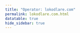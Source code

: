 ```yaml
---
title: "Operator: lokodlare.com"
permalink: lokodlare.com.html
datatable: true
hide_sidebar: true
---
```


<div>                        <script type="text/javascript">window.PlotlyConfig = {MathJaxConfig: 'local'};</script>
        <script src="https://cdn.plot.ly/plotly-2.4.2.min.js"></script>                <div id="780d5251-1cca-4445-8554-2c19dfe836a4" class="plotly-graph-div" style="height:100%; width:100%;"></div>            <script type="text/javascript">                                    window.PLOTLYENV=window.PLOTLYENV || {};                                    if (document.getElementById("780d5251-1cca-4445-8554-2c19dfe836a4")) {                    Plotly.newPlot(                        "780d5251-1cca-4445-8554-2c19dfe836a4",                        [{"name":"exit probability (%)","type":"scatter","x":["2021-11-06","2021-11-07","2021-11-08","2021-11-09","2021-11-10","2021-11-11","2021-11-12","2021-11-13","2021-11-14","2021-11-15","2021-11-16","2021-11-17","2021-11-19","2021-11-20","2021-11-21","2021-11-22","2021-11-23","2021-11-24","2021-11-25","2021-11-27","2021-11-28","2021-11-29","2021-11-30","2021-12-01","2021-12-02","2021-12-03","2021-12-04","2021-12-05","2021-12-06","2021-12-07","2021-12-08","2021-12-09","2021-12-10","2021-12-11","2021-12-12","2021-12-13","2021-12-14","2021-12-15","2021-12-16","2021-12-17","2021-12-18","2021-12-19","2021-12-20","2021-12-21","2021-12-22","2021-12-23","2021-12-25","2021-12-26","2021-12-27","2021-12-28","2021-12-29","2021-12-30","2021-12-31","2022-01-01","2022-01-02"],"xaxis":"x","y":[0.0,0.0,0.0,0.0,0.0,0.0,0.0,0.0,0.0,null,0.0,0.0,0.0,0.0,0.0,0.0,0.0,0.0,0.04,0.03,0.09,0.12,0.18,0.26,0.27,0.32,0.35,0.37,0.39,0.4,0.42,0.42,0.44,0.45,0.46,0.5,0.61,0.66,0.74,0.78,0.83,0.87,0.93,0.33,0.29,0.3,0.29,0.28,0.28,0.28,0.25,0.27,0.27,0.28,0.33],"yaxis":"y"},{"name":"guard probability (%)","type":"scatter","x":["2021-11-06","2021-11-07","2021-11-08","2021-11-09","2021-11-10","2021-11-11","2021-11-12","2021-11-13","2021-11-14","2021-11-15","2021-11-16","2021-11-17","2021-11-19","2021-11-20","2021-11-21","2021-11-22","2021-11-23","2021-11-24","2021-11-25","2021-11-27","2021-11-28","2021-11-29","2021-11-30","2021-12-01","2021-12-02","2021-12-03","2021-12-04","2021-12-05","2021-12-06","2021-12-07","2021-12-08","2021-12-09","2021-12-10","2021-12-11","2021-12-12","2021-12-13","2021-12-14","2021-12-15","2021-12-16","2021-12-17","2021-12-18","2021-12-19","2021-12-20","2021-12-21","2021-12-22","2021-12-23","2021-12-25","2021-12-26","2021-12-27","2021-12-28","2021-12-29","2021-12-30","2021-12-31","2022-01-01","2022-01-02"],"xaxis":"x","y":[0.0,0.0,0.0,0.0,0.0,0.0,0.0,0.0,0.1,null,0.0,0.0,0.0,0.0,0.0,0.14,0.65,0.8,0.79,0.92,1.19,1.11,1.01,1.07,1.12,1.03,1.04,1.02,1.07,0.99,1.04,1.08,1.08,1.06,1.06,1.08,1.04,1.04,1.55,1.54,1.53,1.46,1.46,1.43,1.44,1.35,1.36,1.35,1.38,1.51,1.55,1.53,1.61,1.65,1.68],"yaxis":"y"},{"name":"advertised bandwidth","type":"scatter","x":["2021-11-06","2021-11-07","2021-11-08","2021-11-09","2021-11-10","2021-11-11","2021-11-12","2021-11-13","2021-11-14","2021-11-15","2021-11-16","2021-11-17","2021-11-19","2021-11-20","2021-11-21","2021-11-22","2021-11-23","2021-11-24","2021-11-25","2021-11-27","2021-11-28","2021-11-29","2021-11-30","2021-12-01","2021-12-02","2021-12-03","2021-12-04","2021-12-05","2021-12-06","2021-12-07","2021-12-08","2021-12-09","2021-12-10","2021-12-11","2021-12-12","2021-12-13","2021-12-14","2021-12-15","2021-12-16","2021-12-17","2021-12-18","2021-12-19","2021-12-20","2021-12-21","2021-12-22","2021-12-23","2021-12-25","2021-12-26","2021-12-27","2021-12-28","2021-12-29","2021-12-30","2021-12-31","2022-01-01","2022-01-02"],"xaxis":"x","y":[0.0,0.07,0.17,0.2,0.27,0.41,0.71,0.77,1.21,1.44,1.52,1.69,2.51,2.63,3.06,3.35,3.46,3.73,3.76,3.95,4.1,3.92,4.26,4.28,4.39,4.44,4.46,4.38,4.12,4.5,4.49,5.19,5.39,5.47,5.54,5.97,6.44,6.79,6.89,7.09,7.15,7.23,7.29,7.25,7.35,7.37,7.52,7.76,7.97,8.2,8.08,8.38,8.73,9.24,9.46],"yaxis":"y2"}],                        {"hovermode":"x","template":{"data":{"bar":[{"error_x":{"color":"#2a3f5f"},"error_y":{"color":"#2a3f5f"},"marker":{"line":{"color":"#E5ECF6","width":0.5},"pattern":{"fillmode":"overlay","size":10,"solidity":0.2}},"type":"bar"}],"barpolar":[{"marker":{"line":{"color":"#E5ECF6","width":0.5},"pattern":{"fillmode":"overlay","size":10,"solidity":0.2}},"type":"barpolar"}],"carpet":[{"aaxis":{"endlinecolor":"#2a3f5f","gridcolor":"white","linecolor":"white","minorgridcolor":"white","startlinecolor":"#2a3f5f"},"baxis":{"endlinecolor":"#2a3f5f","gridcolor":"white","linecolor":"white","minorgridcolor":"white","startlinecolor":"#2a3f5f"},"type":"carpet"}],"choropleth":[{"colorbar":{"outlinewidth":0,"ticks":""},"type":"choropleth"}],"contour":[{"colorbar":{"outlinewidth":0,"ticks":""},"colorscale":[[0.0,"#0d0887"],[0.1111111111111111,"#46039f"],[0.2222222222222222,"#7201a8"],[0.3333333333333333,"#9c179e"],[0.4444444444444444,"#bd3786"],[0.5555555555555556,"#d8576b"],[0.6666666666666666,"#ed7953"],[0.7777777777777778,"#fb9f3a"],[0.8888888888888888,"#fdca26"],[1.0,"#f0f921"]],"type":"contour"}],"contourcarpet":[{"colorbar":{"outlinewidth":0,"ticks":""},"type":"contourcarpet"}],"heatmap":[{"colorbar":{"outlinewidth":0,"ticks":""},"colorscale":[[0.0,"#0d0887"],[0.1111111111111111,"#46039f"],[0.2222222222222222,"#7201a8"],[0.3333333333333333,"#9c179e"],[0.4444444444444444,"#bd3786"],[0.5555555555555556,"#d8576b"],[0.6666666666666666,"#ed7953"],[0.7777777777777778,"#fb9f3a"],[0.8888888888888888,"#fdca26"],[1.0,"#f0f921"]],"type":"heatmap"}],"heatmapgl":[{"colorbar":{"outlinewidth":0,"ticks":""},"colorscale":[[0.0,"#0d0887"],[0.1111111111111111,"#46039f"],[0.2222222222222222,"#7201a8"],[0.3333333333333333,"#9c179e"],[0.4444444444444444,"#bd3786"],[0.5555555555555556,"#d8576b"],[0.6666666666666666,"#ed7953"],[0.7777777777777778,"#fb9f3a"],[0.8888888888888888,"#fdca26"],[1.0,"#f0f921"]],"type":"heatmapgl"}],"histogram":[{"marker":{"pattern":{"fillmode":"overlay","size":10,"solidity":0.2}},"type":"histogram"}],"histogram2d":[{"colorbar":{"outlinewidth":0,"ticks":""},"colorscale":[[0.0,"#0d0887"],[0.1111111111111111,"#46039f"],[0.2222222222222222,"#7201a8"],[0.3333333333333333,"#9c179e"],[0.4444444444444444,"#bd3786"],[0.5555555555555556,"#d8576b"],[0.6666666666666666,"#ed7953"],[0.7777777777777778,"#fb9f3a"],[0.8888888888888888,"#fdca26"],[1.0,"#f0f921"]],"type":"histogram2d"}],"histogram2dcontour":[{"colorbar":{"outlinewidth":0,"ticks":""},"colorscale":[[0.0,"#0d0887"],[0.1111111111111111,"#46039f"],[0.2222222222222222,"#7201a8"],[0.3333333333333333,"#9c179e"],[0.4444444444444444,"#bd3786"],[0.5555555555555556,"#d8576b"],[0.6666666666666666,"#ed7953"],[0.7777777777777778,"#fb9f3a"],[0.8888888888888888,"#fdca26"],[1.0,"#f0f921"]],"type":"histogram2dcontour"}],"mesh3d":[{"colorbar":{"outlinewidth":0,"ticks":""},"type":"mesh3d"}],"parcoords":[{"line":{"colorbar":{"outlinewidth":0,"ticks":""}},"type":"parcoords"}],"pie":[{"automargin":true,"type":"pie"}],"scatter":[{"marker":{"colorbar":{"outlinewidth":0,"ticks":""}},"type":"scatter"}],"scatter3d":[{"line":{"colorbar":{"outlinewidth":0,"ticks":""}},"marker":{"colorbar":{"outlinewidth":0,"ticks":""}},"type":"scatter3d"}],"scattercarpet":[{"marker":{"colorbar":{"outlinewidth":0,"ticks":""}},"type":"scattercarpet"}],"scattergeo":[{"marker":{"colorbar":{"outlinewidth":0,"ticks":""}},"type":"scattergeo"}],"scattergl":[{"marker":{"colorbar":{"outlinewidth":0,"ticks":""}},"type":"scattergl"}],"scattermapbox":[{"marker":{"colorbar":{"outlinewidth":0,"ticks":""}},"type":"scattermapbox"}],"scatterpolar":[{"marker":{"colorbar":{"outlinewidth":0,"ticks":""}},"type":"scatterpolar"}],"scatterpolargl":[{"marker":{"colorbar":{"outlinewidth":0,"ticks":""}},"type":"scatterpolargl"}],"scatterternary":[{"marker":{"colorbar":{"outlinewidth":0,"ticks":""}},"type":"scatterternary"}],"surface":[{"colorbar":{"outlinewidth":0,"ticks":""},"colorscale":[[0.0,"#0d0887"],[0.1111111111111111,"#46039f"],[0.2222222222222222,"#7201a8"],[0.3333333333333333,"#9c179e"],[0.4444444444444444,"#bd3786"],[0.5555555555555556,"#d8576b"],[0.6666666666666666,"#ed7953"],[0.7777777777777778,"#fb9f3a"],[0.8888888888888888,"#fdca26"],[1.0,"#f0f921"]],"type":"surface"}],"table":[{"cells":{"fill":{"color":"#EBF0F8"},"line":{"color":"white"}},"header":{"fill":{"color":"#C8D4E3"},"line":{"color":"white"}},"type":"table"}]},"layout":{"annotationdefaults":{"arrowcolor":"#2a3f5f","arrowhead":0,"arrowwidth":1},"autotypenumbers":"strict","coloraxis":{"colorbar":{"outlinewidth":0,"ticks":""}},"colorscale":{"diverging":[[0,"#8e0152"],[0.1,"#c51b7d"],[0.2,"#de77ae"],[0.3,"#f1b6da"],[0.4,"#fde0ef"],[0.5,"#f7f7f7"],[0.6,"#e6f5d0"],[0.7,"#b8e186"],[0.8,"#7fbc41"],[0.9,"#4d9221"],[1,"#276419"]],"sequential":[[0.0,"#0d0887"],[0.1111111111111111,"#46039f"],[0.2222222222222222,"#7201a8"],[0.3333333333333333,"#9c179e"],[0.4444444444444444,"#bd3786"],[0.5555555555555556,"#d8576b"],[0.6666666666666666,"#ed7953"],[0.7777777777777778,"#fb9f3a"],[0.8888888888888888,"#fdca26"],[1.0,"#f0f921"]],"sequentialminus":[[0.0,"#0d0887"],[0.1111111111111111,"#46039f"],[0.2222222222222222,"#7201a8"],[0.3333333333333333,"#9c179e"],[0.4444444444444444,"#bd3786"],[0.5555555555555556,"#d8576b"],[0.6666666666666666,"#ed7953"],[0.7777777777777778,"#fb9f3a"],[0.8888888888888888,"#fdca26"],[1.0,"#f0f921"]]},"colorway":["#636efa","#EF553B","#00cc96","#ab63fa","#FFA15A","#19d3f3","#FF6692","#B6E880","#FF97FF","#FECB52"],"font":{"color":"#2a3f5f"},"geo":{"bgcolor":"white","lakecolor":"white","landcolor":"#E5ECF6","showlakes":true,"showland":true,"subunitcolor":"white"},"hoverlabel":{"align":"left"},"hovermode":"closest","mapbox":{"style":"light"},"paper_bgcolor":"white","plot_bgcolor":"#E5ECF6","polar":{"angularaxis":{"gridcolor":"white","linecolor":"white","ticks":""},"bgcolor":"#E5ECF6","radialaxis":{"gridcolor":"white","linecolor":"white","ticks":""}},"scene":{"xaxis":{"backgroundcolor":"#E5ECF6","gridcolor":"white","gridwidth":2,"linecolor":"white","showbackground":true,"ticks":"","zerolinecolor":"white"},"yaxis":{"backgroundcolor":"#E5ECF6","gridcolor":"white","gridwidth":2,"linecolor":"white","showbackground":true,"ticks":"","zerolinecolor":"white"},"zaxis":{"backgroundcolor":"#E5ECF6","gridcolor":"white","gridwidth":2,"linecolor":"white","showbackground":true,"ticks":"","zerolinecolor":"white"}},"shapedefaults":{"line":{"color":"#2a3f5f"}},"ternary":{"aaxis":{"gridcolor":"white","linecolor":"white","ticks":""},"baxis":{"gridcolor":"white","linecolor":"white","ticks":""},"bgcolor":"#E5ECF6","caxis":{"gridcolor":"white","linecolor":"white","ticks":""}},"title":{"x":0.05},"xaxis":{"automargin":true,"gridcolor":"white","linecolor":"white","ticks":"","title":{"standoff":15},"zerolinecolor":"white","zerolinewidth":2},"yaxis":{"automargin":true,"gridcolor":"white","linecolor":"white","ticks":"","title":{"standoff":15},"zerolinecolor":"white","zerolinewidth":2}}},"xaxis":{"anchor":"y","domain":[0.0,0.94],"rangeselector":{"buttons":[{"count":7,"label":"week","step":"day","stepmode":"backward"},{"count":1,"label":"month","step":"month","stepmode":"backward"},{"count":6,"label":"6 months","step":"month","stepmode":"backward"},{"count":1,"label":"year","step":"year","stepmode":"backward"},{"step":"all"}]}},"yaxis":{"anchor":"x","domain":[0.0,1.0],"rangemode":"nonnegative","ticksuffix":"%","title":{"text":"exit / guard probability"}},"yaxis2":{"anchor":"x","overlaying":"y","rangemode":"nonnegative","side":"right","ticksuffix":" Gbit/s","title":{"text":"advertised bandwidth"}}},                        {"responsive": true}                    )                };                            </script>        </div>

Only proven relays are included in the graph and table. A proven relay claims to be part of a domain
and can be verified to be part of it via the
["well-known" URL or DNS records](https://nusenu.github.io/ContactInfo-Information-Sharing-Specification/#proof).

<div class="datatable-begin"></div>

| Nickname                                                                   |   Mbit/s | Exit   | IPv4                                                     | IPv6                                                                                               | First Seen   | Tor Version   | AS Name                                                            |
|:---------------------------------------------------------------------------|---------:|:-------|:---------------------------------------------------------|:---------------------------------------------------------------------------------------------------|:-------------|:--------------|:-------------------------------------------------------------------|
| [gbt2USicebeer04b](w/relay/0501011B32C77C3FFE68DC4B3E40FC5D27F9501B.html)  |      363 | N      | [147.78.125.29](https://stat.ripe.net/147.78.125.29)     | None                                                                                               | 2021-11-25   | 0.4.6.9       | [GBTCLOUD](w/as_number/AS26636)                                    |
| [mevPLXicebeer01](w/relay/051D27A4EFE2832D5C9DFE5CF58F2448A05B489A.html)   |      203 | Y      | [95.214.54.97](https://stat.ripe.net/95.214.54.97)       | [2a03:cfc0:8000:7::5fd6:365e](https://stat.ripe.net/2a03:cfc0:8000:7::5fd6:365e)                   | 2021-11-25   | 0.4.6.9       | [Meverywhere sp. z o.o.](w/as_number/AS201814)                     |
| [gbtUSicebeer15](w/relay/0711DE2C3F2A3B90CCB980112A0057F71B68F602.html)    |       81 | N      | [147.78.125.7](https://stat.ripe.net/147.78.125.7)       | None                                                                                               | 2021-11-16   | 0.4.6.9       | [GBTCLOUD](w/as_number/AS26636)                                    |
| [psyUSicebeer04](w/relay/085277CE0D8797407CC63DD42406F80DB1CC66F9.html)    |       33 | N      | [104.149.179.77](https://stat.ripe.net/104.149.179.77)   | None                                                                                               | 2021-11-16   | 0.4.6.9       | [AS40676](w/as_number/AS40676)                                     |
| [gbt2USicebeer19](w/relay/087A5DAE1DBFC26A3972909F766BB0EAF9AC965F.html)   |       86 | N      | [147.78.125.21](https://stat.ripe.net/147.78.125.21)     | None                                                                                               | 2021-12-07   | 0.4.6.9       | [GBTCLOUD](w/as_number/AS26636)                                    |
| [sa2TRicebeer07b](w/relay/08B2A5DC1895433BBFBD4B3ED609A0B3B1B613E2.html)   |      170 | N      | [147.78.125.25](https://stat.ripe.net/147.78.125.25)     | None                                                                                               | 2021-12-10   | 0.4.6.9       | [GBTCLOUD](w/as_number/AS26636)                                    |
| [hope2USicebeer08](w/relay/09E5849CD3F3670697B97DB8AF9CF4CDF9EDDDDC.html)  |       15 | N      | [23.146.144.45](https://stat.ripe.net/23.146.144.45)     | None                                                                                               | 2021-12-31   | 0.4.6.9       | [HON-ASN](w/as_number/AS397391)                                    |
| [gbt2USicebeer25](w/relay/09F9F2DCC9E05B91DDDF0B61149719AF7A481A15.html)   |       63 | N      | [147.78.125.18](https://stat.ripe.net/147.78.125.18)     | None                                                                                               | 2021-12-07   | 0.4.6.9       | [GBTCLOUD](w/as_number/AS26636)                                    |
| [thomasCAicebeer01](w/relay/0A46606FC2657A3C487FD5F29793E554CB8FAEFF.html) |       42 | N      | [198.27.115.99](https://stat.ripe.net/198.27.115.99)     | None                                                                                               | 2021-11-06   | 0.4.6.9       | [OVH SAS](w/as_number/AS16276)                                     |
| [sa2TRicebeer05b](w/relay/0BCB2B8ED4B3388DF9EF90E1623AD6DA9801A6F1.html)   |      201 | N      | [147.78.125.30](https://stat.ripe.net/147.78.125.30)     | None                                                                                               | 2021-12-11   | 0.4.6.9       | [GBTCLOUD](w/as_number/AS26636)                                    |
| [oneNLXicebeer05](w/relay/0E86240E3732B8506652463B34C23E3E6CF7ECD8.html)   |       68 | N      | [51.158.147.221](https://stat.ripe.net/51.158.147.221)   | [2001:bc8:6010:214:208:a2ff:fe0c:8ed2](https://stat.ripe.net/2001:bc8:6010:214:208:a2ff:fe0c:8ed2) | 2021-12-31   | 0.4.6.9       | [ONLINE S.A.S.](w/as_number/AS12876)                               |
| [sahTRicebeer01](w/relay/1283C667BEDF71FC9F0C8B501C59841B8DE3084B.html)    |       53 | N      | [185.153.230.174](https://stat.ripe.net/185.153.230.174) | None                                                                                               | 2021-12-13   | 0.4.6.9       | [Bursabil Teknoloji A.S.](w/as_number/AS60721)                     |
| [whoUSicebeer14](w/relay/12FDB8F00FBBFCBCB13656D3CB72AF21A5333063.html)    |        8 | N      | [192.187.103.77](https://stat.ripe.net/192.187.103.77)   | None                                                                                               | 2021-12-31   | 0.4.6.9       | [NOCIX](w/as_number/AS33387)                                       |
| [hopUSicebeer08](w/relay/18D75FE9C9B470A7560C9BEDF7ECDC5D6C23C979.html)    |       62 | N      | [23.175.145.43](https://stat.ripe.net/23.175.145.43)     | None                                                                                               | 2021-12-07   | 0.4.6.9       | [HON-ASN](w/as_number/AS397391)                                    |
| [gbt2USicebeer22](w/relay/19A293C92895A951DB61DF39EBD0DCD014155764.html)   |       73 | N      | [147.78.125.20](https://stat.ripe.net/147.78.125.20)     | None                                                                                               | 2021-12-07   | 0.4.6.9       | [GBTCLOUD](w/as_number/AS26636)                                    |
| [gbtUSicebeer05](w/relay/1B174B0FDAAAC50A78B12E64143D47ED7922C8EE.html)    |      156 | N      | [147.78.125.12](https://stat.ripe.net/147.78.125.12)     | None                                                                                               | 2021-11-16   | 0.4.6.9       | [GBTCLOUD](w/as_number/AS26636)                                    |
| [gbtUSicebeer26](w/relay/1F2EC0DB59ED988CB017A802980A242215631DEB.html)    |       59 | N      | [147.78.125.2](https://stat.ripe.net/147.78.125.2)       | None                                                                                               | 2021-12-07   | 0.4.6.9       | [GBTCLOUD](w/as_number/AS26636)                                    |
| [gbtUSicebeer22](w/relay/23388E5F9D7916F84FE99861349178A3BC7E0B5A.html)    |       76 | N      | [147.78.125.4](https://stat.ripe.net/147.78.125.4)       | None                                                                                               | 2021-12-07   | 0.4.6.9       | [GBTCLOUD](w/as_number/AS26636)                                    |
| [gbtUSicebeer10](w/relay/2852CFF5C65118E257AA71BA13D348FFFA05D1FA.html)    |       58 | N      | [147.78.125.10](https://stat.ripe.net/147.78.125.10)     | None                                                                                               | 2021-11-16   | 0.4.6.9       | [GBTCLOUD](w/as_number/AS26636)                                    |
| [OneNLicebeer10](w/relay/28BAAF5BB0616271467E5BBF6E2C3A11C54E1F2A.html)    |       27 | Y      | [51.15.7.157](https://stat.ripe.net/51.15.7.157)         | None                                                                                               | 2021-12-31   | 0.4.6.9       | [ONLINE S.A.S.](w/as_number/AS12876)                               |
| [sahTRicebeer07](w/relay/2955C5B2E36966D57A788A17DE2DF12C711BBAE9.html)    |       40 | N      | [185.153.230.171](https://stat.ripe.net/185.153.230.171) | None                                                                                               | 2021-12-13   | 0.4.6.9       | [Bursabil Teknoloji A.S.](w/as_number/AS60721)                     |
| [hopUSicebeer10](w/relay/2B3C317776CA57F92050F743C206A90625DB3304.html)    |       59 | N      | [23.175.145.42](https://stat.ripe.net/23.175.145.42)     | None                                                                                               | 2021-12-07   | 0.4.6.9       | [HON-ASN](w/as_number/AS397391)                                    |
| [gbtUSicebeer09](w/relay/2C35DDC128B208C4D903B4791939C34D7DC4176D.html)    |       78 | N      | [147.78.125.10](https://stat.ripe.net/147.78.125.10)     | None                                                                                               | 2021-11-16   | 0.4.6.9       | [GBTCLOUD](w/as_number/AS26636)                                    |
| [oneNLicebeer11](w/relay/2F88B92701D3CC01B625B0BF7F4AF010F6991C98.html)    |       19 | Y      | [51.15.7.157](https://stat.ripe.net/51.15.7.157)         | None                                                                                               | 2021-12-31   | 0.4.6.9       | [ONLINE S.A.S.](w/as_number/AS12876)                               |
| [gbt2USicebeer03](w/relay/317F164197B6E521DA2F9D4F09B39374206AB3D8.html)   |       91 | N      | [147.78.125.29](https://stat.ripe.net/147.78.125.29)     | None                                                                                               | 2021-12-04   | 0.4.6.9       | [GBTCLOUD](w/as_number/AS26636)                                    |
| [hetzDEicebeer17](w/relay/3287F79D9C1687BF7F3A9D140369CA64D2FD111B.html)   |        1 | N      | [23.88.105.124](https://stat.ripe.net/23.88.105.124)     | [2a01:4f8:c0c:674a::1](https://stat.ripe.net/2a01:4f8:c0c:674a::1)                                 | 2022-01-02   | 0.4.6.9       | [Hetzner Online GmbH](w/as_number/AS24940)                         |
| [gbt2USicebeer05](w/relay/338A73038175EDECDD3D2CED6454ED5FC3B0B1C0.html)   |       58 | N      | [147.78.125.28](https://stat.ripe.net/147.78.125.28)     | None                                                                                               | 2021-12-07   | 0.4.6.9       | [GBTCLOUD](w/as_number/AS26636)                                    |
| [gbtUSicebeer11](w/relay/36B2F3E8B4052B294E5A5486202E2307BE1B80D8.html)    |       75 | N      | [147.78.125.9](https://stat.ripe.net/147.78.125.9)       | None                                                                                               | 2021-11-16   | 0.4.6.9       | [GBTCLOUD](w/as_number/AS26636)                                    |
| [gbtUSicebeer08](w/relay/38C40FA1D95D1C4235D80791D9D584EAF8AE4586.html)    |       70 | N      | [147.78.125.11](https://stat.ripe.net/147.78.125.11)     | None                                                                                               | 2021-11-16   | 0.4.6.9       | [GBTCLOUD](w/as_number/AS26636)                                    |
| [hopUSicebeer09](w/relay/399F99CB398A003B1FA24828BB8F0C282F1AA1B2.html)    |       52 | N      | [23.175.145.42](https://stat.ripe.net/23.175.145.42)     | None                                                                                               | 2021-12-07   | 0.4.6.9       | [HON-ASN](w/as_number/AS397391)                                    |
| [whoUSicebeer12](w/relay/3ACA1B9202A5FB93B43E4AC56FE1F4BBE2C68909.html)    |       22 | N      | [192.187.103.78](https://stat.ripe.net/192.187.103.78)   | None                                                                                               | 2022-01-01   | 0.4.6.9       | [NOCIX](w/as_number/AS33387)                                       |
| [whoUSicebeer13](w/relay/3BAA58D3696BE1183CF03648E5B44EC14C05F871.html)    |        6 | N      | [192.187.103.78](https://stat.ripe.net/192.187.103.78)   | None                                                                                               | 2022-01-01   | 0.4.6.9       | [NOCIX](w/as_number/AS33387)                                       |
| [psyUSicebeer08](w/relay/3C191D25DE4BD6982B65048DC403D1B7D0D2D036.html)    |       37 | N      | [104.149.179.75](https://stat.ripe.net/104.149.179.75)   | None                                                                                               | 2021-12-07   | 0.4.6.9       | [AS40676](w/as_number/AS40676)                                     |
| [gbtUSicebeer07](w/relay/3FDFEC635E3F11B4DDD685FE1537205F928340A8.html)    |       83 | N      | [147.78.125.11](https://stat.ripe.net/147.78.125.11)     | None                                                                                               | 2021-11-16   | 0.4.6.9       | [GBTCLOUD](w/as_number/AS26636)                                    |
| [oneNLXicebeer04](w/relay/4028BFD25125D300D334F3DCB042624C0957AEEF.html)   |       44 | Y      | [51.158.147.221](https://stat.ripe.net/51.158.147.221)   | [2001:bc8:6010:214:208:a2ff:fe0c:8ed2](https://stat.ripe.net/2001:bc8:6010:214:208:a2ff:fe0c:8ed2) | 2021-12-31   | 0.4.6.9       | [ONLINE S.A.S.](w/as_number/AS12876)                               |
| [justRUMXicebeer01](w/relay/4086ECAD34B385F45FC654BAFDE6FB6AA6D75E44.html) |       56 | Y      | [185.143.220.236](https://stat.ripe.net/185.143.220.236) | None                                                                                               | 2021-12-11   | 0.4.6.9       | [LLC Baxet](w/as_number/AS51659)                                   |
| [straDEicebeer01b](w/relay/43C4ADD8F3180AD97D990CBE611717D3DC037FB0.html)  |      180 | N      | [82.165.169.47](https://stat.ripe.net/82.165.169.47)     | None                                                                                               | 2021-12-07   | 0.4.6.9       | [IONOS SE](w/as_number/AS8560)                                     |
| [gbt2USicebeer13](w/relay/46B0F226CBB1537BE22D168DEBBA315B45392907.html)   |       98 | N      | [147.78.125.24](https://stat.ripe.net/147.78.125.24)     | None                                                                                               | 2021-12-07   | 0.4.6.9       | [GBTCLOUD](w/as_number/AS26636)                                    |
| [gbtUSicebeer12](w/relay/470E022CB539F567F3CCD48B339DB7ECB5EC0C48.html)    |       72 | N      | [147.78.125.9](https://stat.ripe.net/147.78.125.9)       | None                                                                                               | 2021-11-16   | 0.4.6.9       | [GBTCLOUD](w/as_number/AS26636)                                    |
| [gbt2USicebeer18b](w/relay/47EDA8E6E0025FD170205B94C97B17B983B0FAE5.html)  |      191 | N      | [147.78.125.22](https://stat.ripe.net/147.78.125.22)     | None                                                                                               | 2021-12-07   | 0.4.6.9       | [GBTCLOUD](w/as_number/AS26636)                                    |
| [gbtUSicebeer14](w/relay/4918C246A7F182A42FDFD009452D2A86A3937322.html)    |       55 | N      | [147.78.125.8](https://stat.ripe.net/147.78.125.8)       | None                                                                                               | 2021-11-16   | 0.4.6.9       | [GBTCLOUD](w/as_number/AS26636)                                    |
| [gbtUSicebeer04](w/relay/49E104E7955E55752992EAFA2F65A883AE87EF1B.html)    |       99 | N      | [147.78.125.13](https://stat.ripe.net/147.78.125.13)     | None                                                                                               | 2021-11-16   | 0.4.6.9       | [GBTCLOUD](w/as_number/AS26636)                                    |
| [gbt2USicebeer16](w/relay/4F83160CDB1B1FA2A050ECF414FFC0F37E88D24A.html)   |       59 | N      | [147.78.125.23](https://stat.ripe.net/147.78.125.23)     | None                                                                                               | 2021-12-07   | 0.4.6.9       | [GBTCLOUD](w/as_number/AS26636)                                    |
| [hopUSicebeer07](w/relay/50934BBD36ED91459AC6C525E14DDE6B7509728F.html)    |       46 | N      | [23.175.145.43](https://stat.ripe.net/23.175.145.43)     | None                                                                                               | 2021-12-07   | 0.4.6.9       | [HON-ASN](w/as_number/AS397391)                                    |
| [gbtUSicebeer24](w/relay/510A04CBB9C410FC57F585AB1D8DB45C0AD9CF1B.html)    |      101 | N      | [147.78.125.3](https://stat.ripe.net/147.78.125.3)       | None                                                                                               | 2021-12-07   | 0.4.6.9       | [GBTCLOUD](w/as_number/AS26636)                                    |
| [hetzDEicebeer02](w/relay/53BB4A80F24E2590B419E15AF94ECB2720CEB46C.html)   |       17 | N      | [116.203.32.250](https://stat.ripe.net/116.203.32.250)   | [2a01:4f8:c2c:a8fb::1](https://stat.ripe.net/2a01:4f8:c2c:a8fb::1)                                 | 2021-12-31   | 0.4.6.9       | [Hetzner Online GmbH](w/as_number/AS24940)                         |
| [psyUSicebeer02](w/relay/581218C4800CC71A0DE721E27E9A7F6D7CD79E6C.html)    |       30 | N      | [104.149.179.78](https://stat.ripe.net/104.149.179.78)   | None                                                                                               | 2021-11-16   | 0.4.6.9       | [AS40676](w/as_number/AS40676)                                     |
| [gbt2USicebeer07](w/relay/58E83CC4E2A0DCFF5846F0020E382061F403D762.html)   |       99 | N      | [147.78.125.27](https://stat.ripe.net/147.78.125.27)     | None                                                                                               | 2021-12-07   | 0.4.6.9       | [GBTCLOUD](w/as_number/AS26636)                                    |
| [gbtUSicebeer20](w/relay/5AB8E50DF0A35CA39D13724F715BB88AEE111570.html)    |       50 | N      | [147.78.125.5](https://stat.ripe.net/147.78.125.5)       | None                                                                                               | 2021-11-16   | 0.4.6.9       | [GBTCLOUD](w/as_number/AS26636)                                    |
| [narNLicebeer18](w/relay/5B197E1E96647200E8726F90EE66DCC3906431AA.html)    |       66 | N      | [195.170.172.110](https://stat.ripe.net/195.170.172.110) | [2a0b:8bc0:2:813a::1](https://stat.ripe.net/2a0b:8bc0:2:813a::1)                                   | 2021-12-07   | 0.4.6.9       | [NextGenWebs, S.L.](w/as_number/AS41608)                           |
| [psyUSicebeer07](w/relay/5BB24947EEC3E1B0F35442DCBF6C69DC13ABCF6F.html)    |       37 | N      | [104.149.179.75](https://stat.ripe.net/104.149.179.75)   | None                                                                                               | 2021-12-07   | 0.4.6.9       | [AS40676](w/as_number/AS40676)                                     |
| [gbtUSicebeer01](w/relay/5D9C064B113EFDB91D8EB2316B35EEFD6F727AAF.html)    |       55 | N      | [147.78.125.14](https://stat.ripe.net/147.78.125.14)     | None                                                                                               | 2021-11-16   | 0.4.6.9       | [GBTCLOUD](w/as_number/AS26636)                                    |
| [gbtUSicebeer16](w/relay/5FAE1B44FF752DF3EBF4BDD30FFADEAC8180CA78.html)    |       66 | N      | [147.78.125.7](https://stat.ripe.net/147.78.125.7)       | None                                                                                               | 2021-11-16   | 0.4.6.9       | [GBTCLOUD](w/as_number/AS26636)                                    |
| [webtDEicebeer01](w/relay/5FAED69BC831998D365BD0636F4A91F876795479.html)   |       96 | N      | [62.141.37.63](https://stat.ripe.net/62.141.37.63)       | [2001:4ba0:cafe:784::1](https://stat.ripe.net/2001:4ba0:cafe:784::1)                               | 2021-11-07   | 0.4.6.8       | [myLoc managed IT AG](w/as_number/AS24961)                         |
| [gbtUSicebeer13](w/relay/60145BE287311D5F1F75B625A75766B390E5F87F.html)    |       90 | N      | [147.78.125.8](https://stat.ripe.net/147.78.125.8)       | None                                                                                               | 2021-11-16   | 0.4.6.9       | [GBTCLOUD](w/as_number/AS26636)                                    |
| [straUKicebeer01](w/relay/6229DA468C49BE4B93A72B66DEC3F1C14594B9D8.html)   |       46 | N      | [103.175.234.144](https://stat.ripe.net/103.175.234.144) | [2a10:4740:40:0:2222:525b:1013:1](https://stat.ripe.net/2a10:4740:40:0:2222:525b:1013:1)           | 2021-12-15   | 0.4.6.9       | [Stratagem Solutions Ltd](w/as_number/AS212806)                    |
| [oneDEicebeer02](w/relay/634A8808CA8A640980087F7F7EA6685B871DA3DE.html)    |      193 | N      | [89.163.224.65](https://stat.ripe.net/89.163.224.65)     | None                                                                                               | 2021-12-04   | 0.4.6.9       | [myLoc managed IT AG](w/as_number/AS24961)                         |
| [gbt2USicebeer11](w/relay/6654877B7DD06E95A260B607A211C892FE0AC097.html)   |       55 | N      | [147.78.125.25](https://stat.ripe.net/147.78.125.25)     | None                                                                                               | 2021-12-07   | 0.4.6.9       | [GBTCLOUD](w/as_number/AS26636)                                    |
| [nar2NLicebeer04](w/relay/67F55733B91B85F578C2A962D0E0BA0900CBB185.html)   |       63 | N      | [195.170.172.134](https://stat.ripe.net/195.170.172.134) | [2a0b:8bc0:2:8e1b::1](https://stat.ripe.net/2a0b:8bc0:2:8e1b::1)                                   | 2021-12-04   | 0.4.6.9       | [NextGenWebs, S.L.](w/as_number/AS41608)                           |
| [gbtUSicebeer25](w/relay/6F724785BBC912A1CE876587064E868EE54C1A18.html)    |       52 | N      | [147.78.125.2](https://stat.ripe.net/147.78.125.2)       | None                                                                                               | 2021-12-07   | 0.4.6.9       | [GBTCLOUD](w/as_number/AS26636)                                    |
| [oneDEicebeer01](w/relay/73A08CEB49A213FC73FFD97389638487D4F1BB71.html)    |       56 | N      | [89.163.224.65](https://stat.ripe.net/89.163.224.65)     | None                                                                                               | 2021-12-31   | 0.4.6.9       | [myLoc managed IT AG](w/as_number/AS24961)                         |
| [nar2NLicebeer24](w/relay/73FCCB305B2261E539DDBF266DF331E22B72CBE9.html)   |       85 | N      | [195.170.172.134](https://stat.ripe.net/195.170.172.134) | [2a0b:8bc0:2:8e1b::1](https://stat.ripe.net/2a0b:8bc0:2:8e1b::1)                                   | 2021-12-07   | 0.4.6.9       | [NextGenWebs, S.L.](w/as_number/AS41608)                           |
| [gbtUSicebeer18](w/relay/741DE475F5474460EA34752EE337790D224457B1.html)    |       80 | N      | [147.78.125.6](https://stat.ripe.net/147.78.125.6)       | None                                                                                               | 2021-11-16   | 0.4.6.9       | [GBTCLOUD](w/as_number/AS26636)                                    |
| [mevPLXicebeer02](w/relay/74BD32109D7B0F2C3C7488EBFBFDDF1A90F9CED6.html)   |      162 | Y      | [95.214.54.97](https://stat.ripe.net/95.214.54.97)       | [2a03:cfc0:8000:7::5fd6:365e](https://stat.ripe.net/2a03:cfc0:8000:7::5fd6:365e)                   | 2021-11-25   | 0.4.6.9       | [Meverywhere sp. z o.o.](w/as_number/AS201814)                     |
| [straDEicebeer07](w/relay/7A2F23397F4B360652213360EA5C59765911F6F5.html)   |       34 | N      | [82.165.185.89](https://stat.ripe.net/82.165.185.89)     | None                                                                                               | 2021-12-31   | 0.4.6.9       | [IONOS SE](w/as_number/AS8560)                                     |
| [psyUSicebeer09](w/relay/7A983DE7D1CD4AC57B1D92F0562B92B4FC433F4E.html)    |       27 | N      | [104.149.179.74](https://stat.ripe.net/104.149.179.74)   | None                                                                                               | 2021-12-07   | 0.4.6.9       | [AS40676](w/as_number/AS40676)                                     |
| [bacUSicebeer02](w/relay/7E259E5D30DE250B366FB9F11C628003248809CA.html)    |       60 | N      | [88.119.174.149](https://stat.ripe.net/88.119.174.149)   | [2a04:2181:c010:1::bd92:c216](https://stat.ripe.net/2a04:2181:c010:1::bd92:c216)                   | 2021-11-05   | 0.4.6.8       | [Informacines sistemos ir technologijos, UAB](w/as_number/AS61272) |
| [hopUSicebeer06](w/relay/811C95537FA079C0063F7D7775EF7FEDEB794311.html)    |       68 | N      | [23.175.145.44](https://stat.ripe.net/23.175.145.44)     | None                                                                                               | 2021-12-07   | 0.4.6.9       | [HON-ASN](w/as_number/AS397391)                                    |
| [webtDEicebeer02](w/relay/8120FB67DDCA21FDEC2BB2A486E890D6A7820DA6.html)   |       92 | N      | [62.141.37.63](https://stat.ripe.net/62.141.37.63)       | [2001:4ba0:cafe:784::1](https://stat.ripe.net/2001:4ba0:cafe:784::1)                               | 2021-11-07   | 0.4.6.8       | [myLoc managed IT AG](w/as_number/AS24961)                         |
| [hopUSicebeer02](w/relay/86A133457F67AC12B9E0A674B7216467747C2A1C.html)    |       61 | N      | [23.175.145.46](https://stat.ripe.net/23.175.145.46)     | None                                                                                               | 2021-11-12   | 0.4.6.9       | [HON-ASN](w/as_number/AS397391)                                    |
| [hetzDEicebeer01](w/relay/876C5AC1D2811E650AD4C78B77841C1ACB3B0088.html)   |       47 | N      | [116.203.32.250](https://stat.ripe.net/116.203.32.250)   | [2a01:4f8:c2c:a8fb::1](https://stat.ripe.net/2a01:4f8:c2c:a8fb::1)                                 | 2021-12-31   | 0.4.6.9       | [Hetzner Online GmbH](w/as_number/AS24940)                         |
| [gbtUSicebeer17](w/relay/88C2E0DB6561439CC755400B075A958178FC69F9.html)    |       65 | N      | [147.78.125.6](https://stat.ripe.net/147.78.125.6)       | None                                                                                               | 2021-11-16   | 0.4.6.9       | [GBTCLOUD](w/as_number/AS26636)                                    |
| [sahTRicebeer08](w/relay/8A2D57192B04D8838F46853EB94F469D85C246FB.html)    |       47 | N      | [185.153.230.171](https://stat.ripe.net/185.153.230.171) | None                                                                                               | 2021-12-13   | 0.4.6.9       | [Bursabil Teknoloji A.S.](w/as_number/AS60721)                     |
| [hopUSicebeer01](w/relay/8AB555DBB1DA1C594DF226F581AD0DDA2AE2B530.html)    |       60 | N      | [23.175.145.46](https://stat.ripe.net/23.175.145.46)     | None                                                                                               | 2021-11-12   | 0.4.6.9       | [HON-ASN](w/as_number/AS397391)                                    |
| [thomasCAicebeer02](w/relay/8CA7BBBE9C4B41920845438C320638DAA059EB0C.html) |       68 | N      | [198.27.115.99](https://stat.ripe.net/198.27.115.99)     | None                                                                                               | 2021-11-06   | 0.4.6.9       | [OVH SAS](w/as_number/AS16276)                                     |
| [hetzUSicebeer01](w/relay/8E76CAE54E1A4C4D4178C78907FC3AA8FD425914.html)   |       77 | N      | [5.161.45.245](https://stat.ripe.net/5.161.45.245)       | [2a01:4ff:f0:cf6::1](https://stat.ripe.net/2a01:4ff:f0:cf6::1)                                     | 2021-11-06   | 0.4.6.8       | [Hetzner Online GmbH](w/as_number/AS213230)                        |
| [gbt2USicebeer15](w/relay/8E98DC94F7FE6D36A50B0E30424345C0A99B0B1E.html)   |       80 | N      | [147.78.125.23](https://stat.ripe.net/147.78.125.23)     | None                                                                                               | 2021-12-07   | 0.4.6.9       | [GBTCLOUD](w/as_number/AS26636)                                    |
| [gbtUSicebeer23](w/relay/9869386074B215934264AF2F97A80C1E1D6729BD.html)    |       48 | N      | [147.78.125.3](https://stat.ripe.net/147.78.125.3)       | None                                                                                               | 2021-12-07   | 0.4.6.9       | [GBTCLOUD](w/as_number/AS26636)                                    |
| [hopUSicebeer03](w/relay/A22FA65F1B8E2C3E069455AC1CEA5DBEC3632265.html)    |       42 | N      | [23.175.145.45](https://stat.ripe.net/23.175.145.45)     | None                                                                                               | 2021-11-12   | 0.4.6.9       | [HON-ASN](w/as_number/AS397391)                                    |
| [psyUSicebeer06](w/relay/A28657415B92006125B0A8A43D9F30BB70CF3172.html)    |       23 | N      | [104.149.179.76](https://stat.ripe.net/104.149.179.76)   | None                                                                                               | 2021-11-16   | 0.4.6.9       | [AS40676](w/as_number/AS40676)                                     |
| [straDEicebeer06](w/relay/A4E47F08B8D56428DF76B17EDD6738BCBC3F5EFB.html)   |       26 | N      | [82.165.185.89](https://stat.ripe.net/82.165.185.89)     | None                                                                                               | 2021-12-31   | 0.4.6.9       | [IONOS SE](w/as_number/AS8560)                                     |
| [bacUSicebeer01](w/relay/A65C1F82C0C37494779F39B4D8E8F9150AF0D19A.html)    |       48 | N      | [88.119.174.149](https://stat.ripe.net/88.119.174.149)   | [2a04:2181:c010:1::bd92:c216](https://stat.ripe.net/2a04:2181:c010:1::bd92:c216)                   | 2021-11-05   | 0.4.6.8       | [Informacines sistemos ir technologijos, UAB](w/as_number/AS61272) |
| [sahTRicebeer05](w/relay/AA2B447C64FC472BC9C3BE5A39371684EA80CEBA.html)    |       38 | N      | [185.153.230.172](https://stat.ripe.net/185.153.230.172) | None                                                                                               | 2021-12-13   | 0.4.6.9       | [Bursabil Teknoloji A.S.](w/as_number/AS60721)                     |
| [gbtUSicebeer02](w/relay/AAB3FA66AF52AF6412FDCCA2E753C0A639E30097.html)    |       87 | N      | [147.78.125.14](https://stat.ripe.net/147.78.125.14)     | None                                                                                               | 2021-11-16   | 0.4.6.9       | [GBTCLOUD](w/as_number/AS26636)                                    |
| [mevPLicebeer26b](w/relay/ABD637C4FA85CA4AF26E09CA84F70B396603FF3C.html)   |      298 | N      | [95.214.54.94](https://stat.ripe.net/95.214.54.94)       | None                                                                                               | 2021-11-09   | 0.4.6.9       | [Meverywhere sp. z o.o.](w/as_number/AS201814)                     |
| [gbtUSicebeer03](w/relay/AE64635311156B61E19384D1E79BED8659C812CF.html)    |       93 | N      | [147.78.125.13](https://stat.ripe.net/147.78.125.13)     | None                                                                                               | 2021-11-16   | 0.4.6.9       | [GBTCLOUD](w/as_number/AS26636)                                    |
| [sahTRicebeer06](w/relay/AF85E6556FD5692BC554A93BAC9FACBFC2D79EFD.html)    |       72 | N      | [185.153.230.172](https://stat.ripe.net/185.153.230.172) | None                                                                                               | 2021-12-13   | 0.4.6.9       | [Bursabil Teknoloji A.S.](w/as_number/AS60721)                     |
| [hopUSicebeer05](w/relay/AFB8A3A6164D60616310D48AFC1E429282088459.html)    |       40 | N      | [23.175.145.44](https://stat.ripe.net/23.175.145.44)     | None                                                                                               | 2021-12-07   | 0.4.6.9       | [HON-ASN](w/as_number/AS397391)                                    |
| [gbtUSicebeer21](w/relay/B220F18F08CC0E7B047BC6599440EC085F871B14.html)    |       54 | N      | [147.78.125.4](https://stat.ripe.net/147.78.125.4)       | None                                                                                               | 2021-12-07   | 0.4.6.9       | [GBTCLOUD](w/as_number/AS26636)                                    |
| [straDEicebeer02b](w/relay/BA053C72E476C1EB9D05237D0D6A289C18FBE8E7.html)  |      146 | N      | [82.165.169.47](https://stat.ripe.net/82.165.169.47)     | None                                                                                               | 2021-12-07   | 0.4.6.9       | [IONOS SE](w/as_number/AS8560)                                     |
| [gbt2USicebeer21](w/relay/BC9CA4C8DD2AA11F9335B7300DEDF3268D2D14F0.html)   |       88 | N      | [147.78.125.20](https://stat.ripe.net/147.78.125.20)     | None                                                                                               | 2021-12-07   | 0.4.6.9       | [GBTCLOUD](w/as_number/AS26636)                                    |
| [sahTRicebeer04](w/relay/C36530EEBCBDE2829D461149A79D1A88D39863F3.html)    |       48 | N      | [185.153.230.173](https://stat.ripe.net/185.153.230.173) | None                                                                                               | 2021-12-13   | 0.4.6.9       | [Bursabil Teknoloji A.S.](w/as_number/AS60721)                     |
| [fdcJPicebeer09](w/relay/CA3227C9D1932C3B463209A88BE49D3892340CB9.html)    |       14 | N      | [50.7.61.46](https://stat.ripe.net/50.7.61.46)           | None                                                                                               | 2021-12-07   | 0.4.6.9       | [FDCSERVERS](w/as_number/AS30058)                                  |
| [gbtUSicebeer19](w/relay/CB71DDE70A9EC9DC6B48AD0D6F5FD32AC66CCAD4.html)    |      152 | N      | [147.78.125.5](https://stat.ripe.net/147.78.125.5)       | None                                                                                               | 2021-11-16   | 0.4.6.9       | [GBTCLOUD](w/as_number/AS26636)                                    |
| [gbt2USicebeer23](w/relay/CD512B8B3105F9B70CD79A7C310BEBBB14FD7832.html)   |       50 | N      | [147.78.125.19](https://stat.ripe.net/147.78.125.19)     | None                                                                                               | 2021-12-07   | 0.4.6.9       | [GBTCLOUD](w/as_number/AS26636)                                    |
| [gbtUSicebeer06](w/relay/CE85EFAAE1304ED6B5DC019B4A77D65525BF2137.html)    |       75 | N      | [147.78.125.12](https://stat.ripe.net/147.78.125.12)     | None                                                                                               | 2021-11-16   | 0.4.6.9       | [GBTCLOUD](w/as_number/AS26636)                                    |
| [hopUSicebeer04](w/relay/D08356342EDF3552BC028F0CE28F22F339F3D34F.html)    |       55 | N      | [23.175.145.45](https://stat.ripe.net/23.175.145.45)     | None                                                                                               | 2021-11-12   | 0.4.6.9       | [HON-ASN](w/as_number/AS397391)                                    |
| [mevPLicebeer10b](w/relay/D34BE271B84630D5E08D0407419CDEBD2C931118.html)   |      255 | N      | [95.214.54.94](https://stat.ripe.net/95.214.54.94)       | None                                                                                               | 2021-11-09   | 0.4.6.9       | [Meverywhere sp. z o.o.](w/as_number/AS201814)                     |
| [narNLicebeer01](w/relay/D51AE2FB1D699B2D9FB11F2B048E7E035C984B4B.html)    |       96 | N      | [195.170.172.110](https://stat.ripe.net/195.170.172.110) | [2a0b:8bc0:2:813a::1](https://stat.ripe.net/2a0b:8bc0:2:813a::1)                                   | 2021-12-04   | 0.4.6.9       | [NextGenWebs, S.L.](w/as_number/AS41608)                           |
| [priDEicebeer01](w/relay/D5EE34CB17A9896B39CCE8362FE92EBB17E56A4A.html)    |       35 | N      | [195.58.38.214](https://stat.ripe.net/195.58.38.214)     | None                                                                                               | 2021-12-12   | 0.4.6.9       | [Private-Hosting di Cipriano oscar](w/as_number/AS211138)          |
| [sahTRicebeer03](w/relay/D5FD7D2186F5E2BA2E24C48D84F58439962C309C.html)    |       40 | N      | [185.153.230.173](https://stat.ripe.net/185.153.230.173) | None                                                                                               | 2021-12-13   | 0.4.6.9       | [Bursabil Teknoloji A.S.](w/as_number/AS60721)                     |
| [sa2TRicebeer06b](w/relay/D75510F5C9F356554AA47B3FB2283DA479B47574.html)   |      233 | N      | [147.78.125.28](https://stat.ripe.net/147.78.125.28)     | None                                                                                               | 2021-12-10   | 0.4.6.9       | [GBTCLOUD](w/as_number/AS26636)                                    |
| [gbt2USicebeer14](w/relay/DB93B1137B6A5F9B9C0EBAFB417CDE0E3A1AEEB2.html)   |       57 | N      | [147.78.125.24](https://stat.ripe.net/147.78.125.24)     | None                                                                                               | 2021-12-07   | 0.4.6.9       | [GBTCLOUD](w/as_number/AS26636)                                    |
| [gbt2USicebeer20](w/relay/DC8493CDEB4FC52A7AAA8B6D6D58FAF461D3819D.html)   |       71 | N      | [147.78.125.21](https://stat.ripe.net/147.78.125.21)     | None                                                                                               | 2021-12-07   | 0.4.6.9       | [GBTCLOUD](w/as_number/AS26636)                                    |
| [psyUSicebeer10](w/relay/DD63F196DFBEF3C028EEB4A8E7B98AA9C1102083.html)    |       33 | N      | [104.149.179.74](https://stat.ripe.net/104.149.179.74)   | None                                                                                               | 2021-12-07   | 0.4.6.9       | [AS40676](w/as_number/AS40676)                                     |
| [psyUSicebeer01](w/relay/DFF21BED8DDEC40E3F271E5D30D4FE159E65AAED.html)    |       33 | N      | [104.149.179.78](https://stat.ripe.net/104.149.179.78)   | None                                                                                               | 2021-11-16   | 0.4.6.9       | [AS40676](w/as_number/AS40676)                                     |
| [hetzDEicebeer16](w/relay/E2B7CE01E2086332986EF6D94F6ECC80A0C4FEF6.html)   |        1 | N      | [23.88.105.124](https://stat.ripe.net/23.88.105.124)     | [2a01:4f8:c0c:674a::1](https://stat.ripe.net/2a01:4f8:c0c:674a::1)                                 | 2022-01-02   | 0.4.6.9       | [Hetzner Online GmbH](w/as_number/AS24940)                         |
| [hop2USicebeer09](w/relay/E470DD7B0C7E8594D1918234B0EBC80CFF0FFD30.html)   |       15 | N      | [23.146.144.45](https://stat.ripe.net/23.146.144.45)     | None                                                                                               | 2021-12-31   | 0.4.6.9       | [HON-ASN](w/as_number/AS397391)                                    |
| [sa2TRicebeer04b](w/relay/E4A848533B72BCE2004CF4D32A217F109A3EF796.html)   |      168 | N      | [147.78.125.22](https://stat.ripe.net/147.78.125.22)     | None                                                                                               | 2021-11-25   | 0.4.6.9       | [GBTCLOUD](w/as_number/AS26636)                                    |
| [sahTRicebeer02](w/relay/EAA6746B3E63BC41340E70749E41869CE67FE3F4.html)    |       55 | N      | [185.153.230.174](https://stat.ripe.net/185.153.230.174) | None                                                                                               | 2021-12-13   | 0.4.6.9       | [Bursabil Teknoloji A.S.](w/as_number/AS60721)                     |
| [psyUSicebeer03](w/relay/ECA62CFDED179F6470077F366739E86B745D4563.html)    |       27 | N      | [104.149.179.77](https://stat.ripe.net/104.149.179.77)   | None                                                                                               | 2021-11-16   | 0.4.6.9       | [AS40676](w/as_number/AS40676)                                     |
| [whoUSicebeer15](w/relay/EE39E90DCE0D8AA1F9561D4A0BE9F272C240F7F4.html)    |        8 | N      | [192.187.103.77](https://stat.ripe.net/192.187.103.77)   | None                                                                                               | 2022-01-01   | 0.4.6.9       | [NOCIX](w/as_number/AS33387)                                       |
| [justRUPXicebeer01](w/relay/EE4B245776D811B43E620F8AE3E3CFDF53A207D9.html) |       89 | Y      | [194.147.84.41](https://stat.ripe.net/194.147.84.41)     | [2a00:b700:5::1:16f](https://stat.ripe.net/2a00:b700:5::1:16f)                                     | 2021-12-10   | 0.4.6.9       | [LLC Baxet](w/as_number/AS51659)                                   |
| [gbt2USicebeer08](w/relay/EEB420BB0DE98C9F2ECCD44E631795CD6C16C06D.html)   |       62 | N      | [147.78.125.27](https://stat.ripe.net/147.78.125.27)     | None                                                                                               | 2021-12-07   | 0.4.6.9       | [GBTCLOUD](w/as_number/AS26636)                                    |
| [gbt2USicebeer24b](w/relay/F19139ED558316E0FF3C8F60845E38EAB3DE439D.html)  |      240 | N      | [147.78.125.19](https://stat.ripe.net/147.78.125.19)     | None                                                                                               | 2021-12-07   | 0.4.6.9       | [GBTCLOUD](w/as_number/AS26636)                                    |
| [sa2TRicebeer03b](w/relay/FB1F72EBBAB1EC9BF3DB62D938EFF514BA125FC1.html)   |      157 | N      | [147.78.125.26](https://stat.ripe.net/147.78.125.26)     | None                                                                                               | 2021-11-25   | 0.4.6.9       | [GBTCLOUD](w/as_number/AS26636)                                    |
| [gbt2USicebeer01b](w/relay/FC21C1458D243555ED5A776AFBCC26E068A78299.html)  |      228 | N      | [147.78.125.30](https://stat.ripe.net/147.78.125.30)     | None                                                                                               | 2021-12-07   | 0.4.6.9       | [GBTCLOUD](w/as_number/AS26636)                                    |
| [sa2TRicebeer01](w/relay/FCC8BBAF5A54FF75F81FA92B109B87345EE831D3.html)    |       91 | N      | [185.153.231.6](https://stat.ripe.net/185.153.231.6)     | None                                                                                               | 2021-11-14   | 0.4.6.9       | [Bursabil Teknoloji A.S.](w/as_number/AS60721)                     |
| [psyUSicebeer05](w/relay/FD5FB841B71368FD5EE86B55E2040A93152FAAE9.html)    |      136 | N      | [104.149.179.76](https://stat.ripe.net/104.149.179.76)   | None                                                                                               | 2021-11-16   | 0.4.6.9       | [AS40676](w/as_number/AS40676)                                     |

<div class="datatable-end"></div> 
